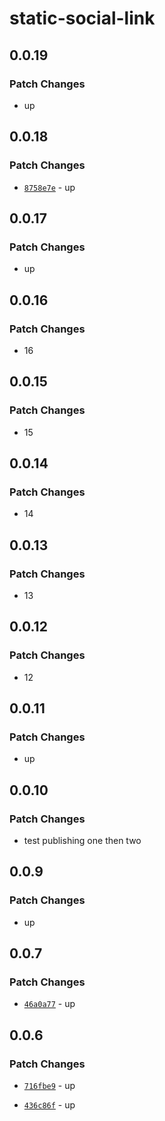 # static-social-link

## 0.0.19

### Patch Changes

- up

## 0.0.18

### Patch Changes

- [`8758e7e`](https://github.com/Ennoriel/social-links/commit/8758e7e2d4a17ee317d8ee74517707073b6f236e) - up

## 0.0.17

### Patch Changes

- up

## 0.0.16

### Patch Changes

- 16

## 0.0.15

### Patch Changes

- 15

## 0.0.14

### Patch Changes

- 14

## 0.0.13

### Patch Changes

- 13

## 0.0.12

### Patch Changes

- 12

## 0.0.11

### Patch Changes

- up

## 0.0.10

### Patch Changes

- test publishing one then two

## 0.0.9

### Patch Changes

- up

## 0.0.7

### Patch Changes

- [`46a0a77`](https://github.com/Ennoriel/social-links/commit/46a0a7726b8aa9bc237b713c5c207b321c152a86) - up

## 0.0.6

### Patch Changes

- [`716fbe9`](https://github.com/Ennoriel/social-links/commit/716fbe938e1ff382574dd28d6b2e8d2188881780) - up

- [`436c86f`](https://github.com/Ennoriel/social-links/commit/436c86f82cef99e83749363f6381c1c3c830b166) - up
